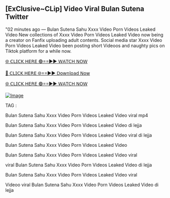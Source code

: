 ## [ExClusive~CLip] Video Viral Bulan Sutena Twitter


"02 minutes ago —  Bulan Sutena Sahu Xxxx Video Porn Videos Leaked Video New collections of   Xxxx Video Porn Videos Leaked Video now being a creator on Fanfix uploading adult contents. Social media star   Xxxx Video Porn Videos Leaked Video been posting short Videoos and naughty pics on Tiktok platform for a while now.


[🌐 𝖢𝖫𝖨𝖢𝖪 𝖧𝖤𝖱𝖤 🟢==►► 𝖶𝖠𝖳𝖢𝖧 𝖭𝖮𝖶](https://3-tanei-pinik.blogspot.com/2025/02/viral-video.html)

[🔴 𝖢𝖫𝖨𝖢𝖪 𝖧𝖤𝖱𝖤 🌐==►► 𝖣𝗈𝗐𝗇𝗅𝗈𝖺𝖽 𝖭𝗈𝗐](https://3-tanei-pinik.blogspot.com/2025/02/viral-video.html)

[🌐 𝖢𝖫𝖨𝖢𝖪 𝖧𝖤𝖱𝖤 🟢==►► 𝖶𝖠𝖳𝖢𝖧 𝖭𝖮𝖶](https://3-tanei-pinik.blogspot.com/2025/02/viral-video.html)

[![Image](https://github.com/user-attachments/assets/ff3b7bd4-415c-4ca3-a6c8-b1f096193c29)](https://3-tanei-pinik.blogspot.com/2025/02/viral-video.html)


TAG :

Bulan Sutena Sahu Xxxx Video Porn Videos Leaked Video viral mp4

Bulan Sutena Sahu Xxxx Video Porn Videos Leaked Video di lejja

Bulan Sutena Sahu Xxxx Video Porn Videos Leaked Video viral di lejja

Bulan Sutena Sahu Xxxx Video Porn Videos Leaked Video

Bulan Sutena Sahu Xxxx Video Porn Videos Leaked Video viral

viral Bulan Sutena Sahu Xxxx Video Porn Videos Leaked Video di lejja

Bulan Sutena Sahu Xxxx Video Porn Videos Leaked Video viral

Videoo viral Bulan Sutena Sahu Xxxx Video Porn Videos Leaked Video di lejja
